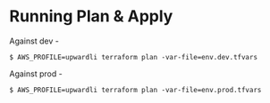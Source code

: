 # Running Plan & Apply

Against dev -

```
$ AWS_PROFILE=upwardli terraform plan -var-file=env.dev.tfvars
```

Against prod -

```
$ AWS_PROFILE=upwardli terraform plan -var-file=env.prod.tfvars
```

